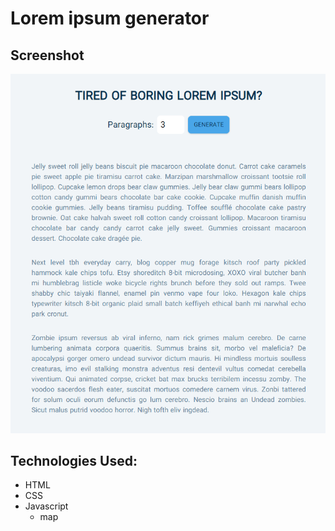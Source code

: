 # Lorem ipsum generator

## Screenshot
![Screenshot](./screenshot.png)

## Technologies Used:
- HTML
- CSS
- Javascript
   - map

